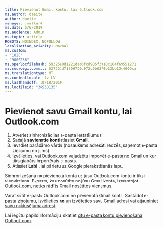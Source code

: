```yaml
---
title: Pievienot Gmail kontu, lai Outlook.com
ms.author: daeite
author: daeite
manager: joallard
ms.date: 5/6/2019
ms.audience: Admin
ms.topic: article
ROBOTS: NOINDEX, NOFOLLOW
localization_priority: Normal
ms.custom:
- "1820"
- "9000236"
ms.openlocfilehash: 59325a0d1221dac6fcd905f3918c164f69551271
ms.sourcegitcommit: 037331d71f06750d972c0b6278b23bb15c4806ca
ms.translationtype: MT
ms.contentlocale: lv-LV
ms.lasthandoff: 10/18/2019
ms.locfileid: "36538135"
---
```

# <a name="add-your-gmail-account-to-outlookcom"></a>Pievienot savu Gmail kontu, lai Outlook.com

1. Atveriet [sinhronizācijas e-pasta iestatījumus](https://go.microsoft.com/fwlink/?linkid=875264).
2. Sadaļā **savienotie konti**atlasiet **Gmail**.
3. Ievadiet parādāmo vārdu (nosaukums adresāti redzēs, saņemot e-pasta ziņojumu no jums).
4. Izvēlieties, vai Outlook.com vajadzētu importēt e-pastu no Gmail un kur tiks glabāts importētais e-pasts.
5. Atlasiet **Labi** , lai pārietu uz Google pierakstīšanās lapu.

Sinhronizēšana no pievienotā konta uz jūsu Outlook.com kontu ir tikai vienvirziena. E-pasts, kas nosūtīts no jūsu Gmail konta, izmantojot Outlook.com, netiks rādīts Gmail nosūtītos vienumus.

Varat sūtīt e-pastu Outlook.com no pievienotā Gmail konta. Sastādot e-pasta ziņojumu, izvēlieties **no** un izvēlieties savu Gmail adresi vai [atjauniniet savu noklusējuma adresi](https://go.microsoft.com/fwlink/?linkid=875264).

Lai iegūtu papildinformāciju, skatiet [citu e-pasta kontu pievienošana Outlook.com](https://support.office.com/article/c5224df4-5885-4e79-91ba-523aa743f0ba?wt.mc_id=Office_Outlook_com_Alchemy).